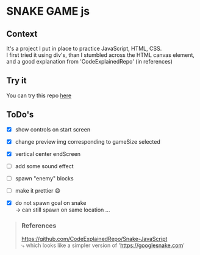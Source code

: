 # SNAKE GAME js

## Context

It's a project I put in place to practice JavaScript, HTML, CSS.  
I first tried it using div's, than I stumbled across the HTML canvas element, and a good explanation from 'CodeExplainedRepo' (in references)

## Try it

You can try this repo [here](https://htmlpreview.github.io/?https://github.com/BOAScripts/SnakeGame-JS-Canvas/blob/main/index.html)

## ToDo's  

- [x] show controls on start screen
- [X] change preview img corresponding to gameSize selected
- [x] vertical center endScreen
- [ ] add some sound effect
- [ ] spawn "enemy" blocks 
- [ ] make it prettier :smile:

- [x] do not spawn goal on snake  
-> can still spawn on same location ...

> ### References
> https://github.com/CodeExplainedRepo/Snake-JavaScript  
> ⤷ which looks like a simpler version of 'https://googlesnake.com'
